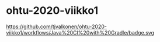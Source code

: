# ohtu-2020-viikko1
https://github.com/tjvalkonen/ohtu-2020-viikko1/workflows/Java%20CI%20with%20Gradle/badge.svg
